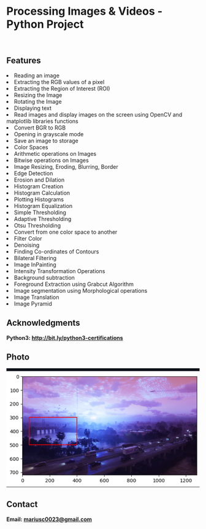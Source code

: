 <h1> Processing Images & Videos - Python Project</h1>
<br>
<h2>Features</h2>
<li>Reading an image</li>
<li>Extracting the RGB values of a pixel</li>
<li>Extracting the Region of Interest (ROI)</li>
<li>Resizing the Image</li>
<li>Rotating the Image</li>
<li>Displaying text</li>
<li>Read images and display images on the screen using OpenCV and matplotlib libraries functions</li>
<li>Convert BGR to RGB</li>
<li>Opening in grayscale mode</li>
<li>Save an image to storage</li>
<li>Color Spaces</li>
<li>Arithmetic operations on Images</li>
<li>Bitwise operations on Images</li>
<li>Image Resizing, Eroding, Blurring, Border</li>
<li>Edge Detection</li>
<li>Erosion and Dilation</li>
<li>Histogram Creation</li>
<li>Histogram Calculation</li>
<li>Plotting Histograms</li>
<li>Histogram Equalization</li>
<li>Simple Thresholding</li>
<li>Adaptive Thresholding</li>
<li>Otsu Thresholding</li>
<li>Convert from one color space to another</li>
<li>Filter Color</li>
<li>Denoising</li>
<li>Finding Co-ordinates of Contours</li>
<li>Bilateral Filtering</li>
<li>Image InPainting</li>
<li>Intensity Transformation Operations</li>
<li>Background subtraction</li>
<li>Foreground Extraction using Grabcut Algorithm</li>
<li>Image segmentation using Morphological operations</li>
<li>Image Translation</li>
<li>Image Pyramid</li>
<h2>Acknowledgments</h2>

<b> Python3: http://bit.ly/python3-certifications <b>
<br>


<h2>Photo</h2>
<img src="photo.png">
<br>


<h2>Contact</h2>

<b> Email: mariusc0023@gmail.com </b>
